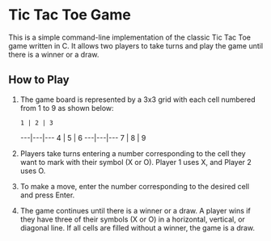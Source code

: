 # Tic Tac Toe Game

This is a simple command-line implementation of the classic Tic Tac Toe game written in C. It allows two players to take turns and play the game until there is a winner or a draw.

## How to Play

1. The game board is represented by a 3x3 grid with each cell numbered from 1 to 9 as shown below:

       1 | 2 | 3 
      ---|---|---
       4 | 5 | 6 
      ---|---|---
       7 | 8 | 9 

2. Players take turns entering a number corresponding to the cell they want to mark with their symbol (X or O). Player 1 uses X, and Player 2 uses O.

3. To make a move, enter the number corresponding to the desired cell and press Enter.

4. The game continues until there is a winner or a draw. A player wins if they have three of their symbols (X or O) in a horizontal, vertical, or diagonal line. If all cells are filled without a winner, the game is a draw.

